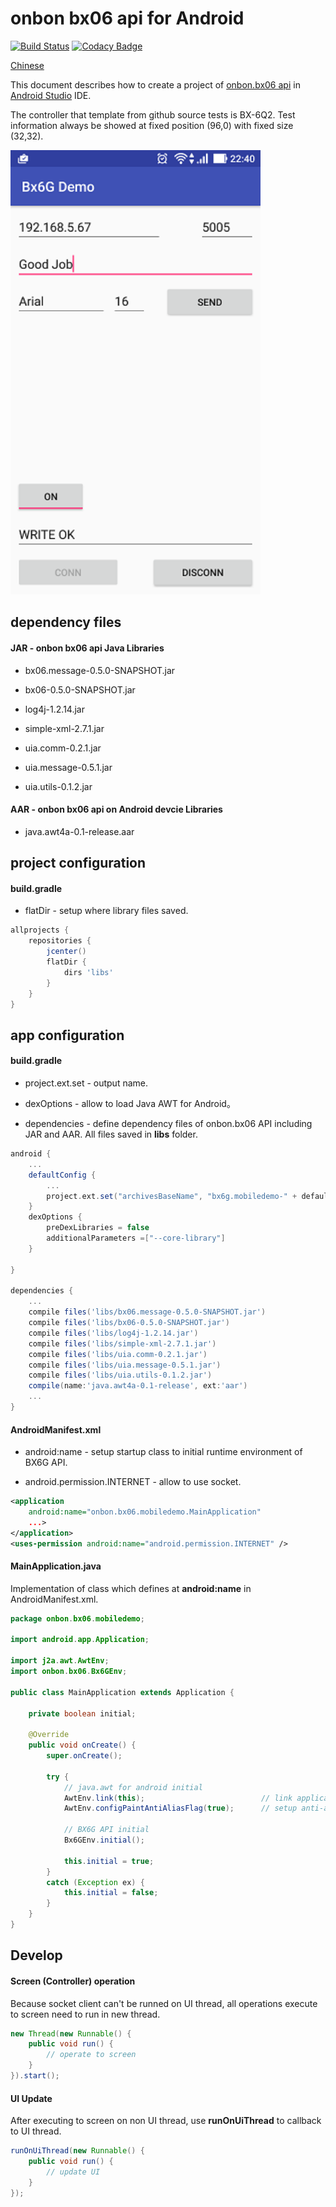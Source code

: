 onbon bx06 api for Android
=====================
[![Build Status](https://travis-ci.org/api2doc/onbon.bx06.mobiledemo.svg?branch=master)](https://travis-ci.org/api2doc/onbon.bx06.mobiledemo)
[![Codacy Badge](https://api.codacy.com/project/badge/Grade/7648a518f70643bf823df3ea581d2689)](https://www.codacy.com/app/api2doc/onbon-bx06-mobiledemo?utm_source=github.com&amp;utm_medium=referral&amp;utm_content=api2doc/onbon.bx06.mobiledemo&amp;utm_campaign=Badge_Grade)

[Chinese](README.md)

This document describes how to create a project of [onbon.bx06 api](https://github.com/api2doc/onbon.bx06.api) in [Android Studio](https://developer.android.com/studio/index.html) IDE.

The controller that template from github source tests is BX-6Q2. Test information always be showed at fixed position (96,0) with fixed size (32,32).

<img src="images/screenshot1.png" alt="Sample" width="400" />

## dependency files

#### JAR - onbon bx06 api Java Libraries
* bx06.message-0.5.0-SNAPSHOT.jar

* bx06-0.5.0-SNAPSHOT.jar

* log4j-1.2.14.jar

* simple-xml-2.7.1.jar

* uia.comm-0.2.1.jar

* uia.message-0.5.1.jar

* uia.utils-0.1.2.jar

#### AAR - onbon bx06 api on Android devcie Libraries
* java.awt4a-0.1-release.aar

## project configuration

#### build.gradle

* flatDir - setup where library files saved.

``` gradle
allprojects {
    repositories {
        jcenter()
        flatDir {
            dirs 'libs'
        }
    }
}
```

## app configuration

#### build.gradle

* project.ext.set - output name.

* dexOptions - allow to load Java AWT for Android。

* dependencies - define dependency files of onbon.bx06 API including JAR and AAR. All files saved in __libs__ folder.


``` gradle
android {
    ...
    defaultConfig {
        ...
        project.ext.set("archivesBaseName", "bx6g.mobiledemo-" + defaultConfig.versionName);
    }
    dexOptions {
        preDexLibraries = false
        additionalParameters =["--core-library"]
    }

}

dependencies {
    ...
    compile files('libs/bx06.message-0.5.0-SNAPSHOT.jar')
    compile files('libs/bx06-0.5.0-SNAPSHOT.jar')
    compile files('libs/log4j-1.2.14.jar')
    compile files('libs/simple-xml-2.7.1.jar')
    compile files('libs/uia.comm-0.2.1.jar')
    compile files('libs/uia.message-0.5.1.jar')
    compile files('libs/uia.utils-0.1.2.jar')
    compile(name:'java.awt4a-0.1-release', ext:'aar')
    ...
}

```

#### AndroidManifest.xml

* android:name - setup startup class to initial runtime environment of BX6G API.

* android.permission.INTERNET - allow to use socket.

``` XML
<application
    android:name="onbon.bx06.mobiledemo.MainApplication"
    ...>
</application>
<uses-permission android:name="android.permission.INTERNET" />
```


#### MainApplication.java

Implementation of class which defines at __android:name__ in AndroidManifest.xml.

``` Java
package onbon.bx06.mobiledemo;

import android.app.Application;

import j2a.awt.AwtEnv;
import onbon.bx06.Bx6GEnv;

public class MainApplication extends Application {

    private boolean initial;

    @Override
    public void onCreate() {
        super.onCreate();

        try {
            // java.awt for android initial
            AwtEnv.link(this);                          // link application and AWT
            AwtEnv.configPaintAntiAliasFlag(true);      // setup anti-alias flag.

            // BX6G API initial
            Bx6GEnv.initial();

            this.initial = true;
        }
        catch (Exception ex) {
            this.initial = false;
        }
    }
}
```

## Develop

#### Screen (Controller) operation
Because socket client can't be runned on UI thread, all operations execute to screen need to run in new thread.
``` Java
new Thread(new Runnable() {
    public void run() {
        // operate to screen
    }
}).start();
```

#### UI Update
After executing to screen on non UI thread, use __runOnUiThread__ to callback to UI thread.
``` Java
runOnUiThread(new Runnable() {
    public void run() {
        // update UI
    }
});
```
